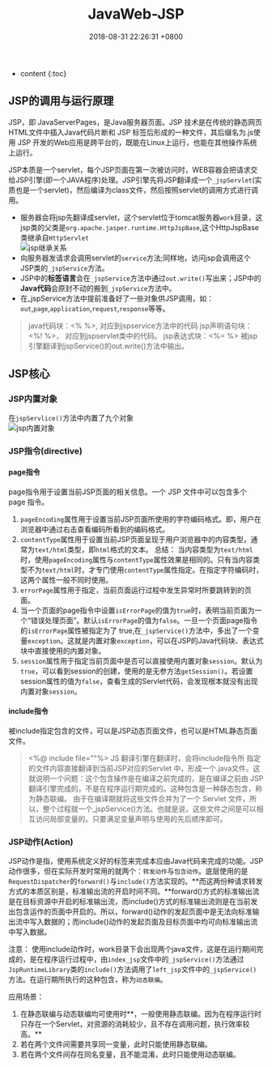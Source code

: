 ﻿---
layout: post
title:  "JavaWeb-JSP"
date:   2018-08-31 22:26:31 +0800
categories: JavaWeb
tags: JSP
---

* content
{:toc}

## JSP的调用与运行原理
JSP，即 JavaServerPages，是Java服务器页面。JSP 技术是在传统的静态网页HTML文件中插入Java代码片断和 JSP 标签后形成的一种文件，其后缀名为.js使用 JSP 开发的Web应用是跨平台的，既能在Linux上运行，也能在其他操作系统上运行。

JSP本质是一个servlet，每个JSP页面在第一次被访问时，WEB容器会把请求交给JSP引擎(即一个JAVA程序)处理。JSP引擎先将JSP翻译成一个`_jspServlet`(实质也是一个servlet)，然后编译为class文件，然后按照servlet的调用方式进行调用。

 - 服务器会将jsp先翻译成servlet，这个servlet位于tomcat服务器`work`目录，这jsp类的父类是`org.apache.jasper.runtime.HttpJspBase`,这个HttpJspBase类继承自`HttpServlet`<br>
 ![jsp继承关系][1]
 - 向服务器发请求会调用servlet的`service`方法;同样地，访问jsp会调用这个JSP类的`_jspService`方法。
 - JSP中的**标签语言**会在`_jspService`方法中通过`out.write()`写出来；JSP中的**Java代码**会原封不动的搬到`_jspService`方法中。
 - 在_jspService方法中提前准备好了一些对象供JSP调用，如：`out`,`page`,`application`,`request`,`response`等等。

> java代码块：<% %>, 对应到jspservice方法中的代码
jsp声明语句块：<%! %>， 对应到jspservlet类中的代码。
jsp表达式块：<%= %>
被jsp引擎翻译到jspService()的out.write()方法中输出。

## JSP核心
### JSP内置对象
在`jspServlice()`方法中内置了九个对象<br>
![jsp内置对象][2]
### JSP指令(directive)
#### page指令
page指令用于设置当前JSP页面的相关信息。一个 JSP 文件中可以包含多个 page 指令。
1. `pageEncoding`属性用于设置当前JSP页面所使用的字符编码格式。即，用户在浏览器中通过右击查看编码所看到的编码格式。
2. `contentType`属性用于设置当前JSP页面呈现于用户浏览器中的内容类型，通常为`text/html`类型，即`html`格式的文本。
总结：
当内容类型为`text/html`时，使用`pageEncoding`属性与`contentType`属性效果是相同的。只有当内容类型不为`text/html`时，才专门使用`contentType`属性指定。在指定字符编码时，这两个属性一般不同时使用。
3. `errorPage`属性用于指定，当前页面运行过程中发生异常时所要跳转到的页面。
4. 当一个页面的page指令中设置`isErrorPage`的值为`true`时，表明当前页面为一个“错误处理页面”。默认`isErrorPage`的值为`false`。一旦一个页面page指令的`isErrorPage`属性被指定为了 true,在`_jspService()`方法中，多出了一个变量`exception`。这就是内置对象`exception`，可以在JSP的Java代码块、表达式块中直接使用的内置对象。
5. `session`属性用于指定当前页面中是否可以直接使用内置对象`session`。默认为`true`，可以看到session的创建，使用的是无参方法`getSession()`。若设置session属性的值为`false`，查看生成的Servlet代码，会发现根本就没有出现内置对象`session`。

#### include指令
被include指定包含的文件，可以是JSP动态页面文件，也可以是HTML静态页面文件。
 > <%@ include file=""%>
 JS 翻译引擎在翻译时，会将include指令所
指定的文件内容直接翻译到当前JSP对应的Servlet 中，形成一个.java文件。这就说明一个问题：这个包含操作是在编译之前完成的，是在编译之前由 JSP 翻译引擎完成的，不是在程序运行期完成的。这种包含是一种静态包含，称为静态联编。
由于在编译期就将这些文件合并为了一个 Servlet 文件，所以，整个过程就一个_jspService()方法。也就是说，这些文件之间是可以相互访问局部变量的。只要满足变量声明与使用的先后顺序即可。

### JSP动作(Action)
JSP动作是指，使用系统定义好的标签来完成本应由Java代码来完成的功能。JSP动作很多，但在实际开发时常用的就两个：`转发动作`与`包含动作`。底层使用的是`RequestDispatcher`的`forward()`与`include()`方法实现的。**而这两份种请求转发方式的本质区别是，标准输出流的开启时间不同。**forward()方式的标准输出流是在目标资源中开启的标准输出流，而include()方式的标准输出流则是在当前发出包含运作的页面中开启的。所以，forward()动作的发起页面中是无法向标准输出流中写入数据的；而include()动作的发起页面及目标页面中均可向标准输出流中写入数据。

注意：
使用include动作时，work目录下会出现两个java文件，这是在运行期间完成的，是在程序运行过程中，由`index_jsp`文件中的`_jspService()`方法通过`JspRuntimeLibrary`类的`include()`方法调用了`left_jsp`文件中的`_jspService()`方法。在运行期所执行的这种包含，称为`动态联编`。

应用场景：
1. 在静态联编与动态联编均可使用时**，一般使用静态联编。因为在程序运行时只存在一个Servlet，对资源的消耗较少，且不存在调用问题，执行效率较高。**
2. 若在两个文件间需要共享同一变量，此时只能使用静态联编。
3. 若在两个文件间存在同名变量，且不能混淆，此时只能使用动态联编。




  [1]: http://static.zybuluo.com/xiaocorn/v54ywhpf7nijcm3l2v2py4fm/image_1cm87689cl82qrf1oc21leoc6p9.png
  [2]: http://static.zybuluo.com/xiaocorn/xntzh9sbj5vthqyw99hj3d88/image_1cm88lbuf1jd51s3clb91aq329m.png